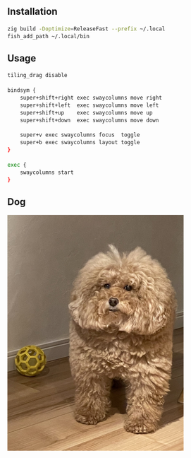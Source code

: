 ## Installation

```bash
zig build -Doptimize=ReleaseFast --prefix ~/.local
fish_add_path ~/.local/bin
```

## Usage
```bash
tiling_drag disable

bindsym {
    super+shift+right exec swaycolumns move right
    super+shift+left  exec swaycolumns move left
    super+shift+up    exec swaycolumns move up
    super+shift+down  exec swaycolumns move down

    super+v exec swaycolumns focus  toggle
    super+b exec swaycolumns layout toggle
}

exec {
    swaycolumns start
}
```


## Dog
<img src="dog.jpg" alt="dog" width="400"/>
